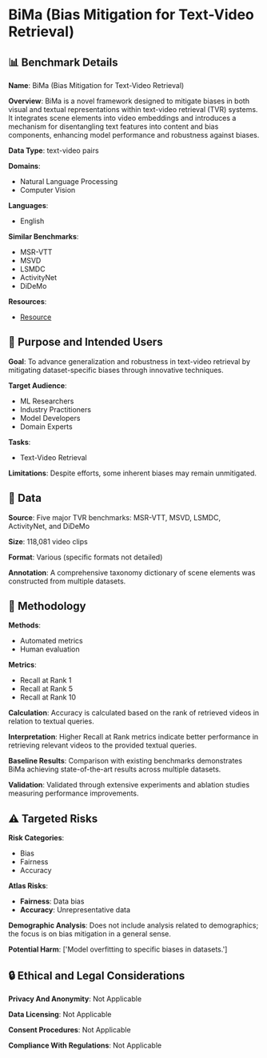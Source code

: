 # BiMa (Bias Mitigation for Text-Video Retrieval)

## 📊 Benchmark Details

**Name**: BiMa (Bias Mitigation for Text-Video Retrieval)

**Overview**: BiMa is a novel framework designed to mitigate biases in both visual and textual representations within text-video retrieval (TVR) systems. It integrates scene elements into video embeddings and introduces a mechanism for disentangling text features into content and bias components, enhancing model performance and robustness against biases.

**Data Type**: text-video pairs

**Domains**:
- Natural Language Processing
- Computer Vision

**Languages**:
- English

**Similar Benchmarks**:
- MSR-VTT
- MSVD
- LSMDC
- ActivityNet
- DiDeMo

**Resources**:
- [Resource](https://arxiv.org/abs/2506.03589)

## 🎯 Purpose and Intended Users

**Goal**: To advance generalization and robustness in text-video retrieval by mitigating dataset-specific biases through innovative techniques.

**Target Audience**:
- ML Researchers
- Industry Practitioners
- Model Developers
- Domain Experts

**Tasks**:
- Text-Video Retrieval

**Limitations**: Despite efforts, some inherent biases may remain unmitigated.

## 💾 Data

**Source**: Five major TVR benchmarks: MSR-VTT, MSVD, LSMDC, ActivityNet, and DiDeMo

**Size**: 118,081 video clips

**Format**: Various (specific formats not detailed)

**Annotation**: A comprehensive taxonomy dictionary of scene elements was constructed from multiple datasets.

## 🔬 Methodology

**Methods**:
- Automated metrics
- Human evaluation

**Metrics**:
- Recall at Rank 1
- Recall at Rank 5
- Recall at Rank 10

**Calculation**: Accuracy is calculated based on the rank of retrieved videos in relation to textual queries.

**Interpretation**: Higher Recall at Rank metrics indicate better performance in retrieving relevant videos to the provided textual queries.

**Baseline Results**: Comparison with existing benchmarks demonstrates BiMa achieving state-of-the-art results across multiple datasets.

**Validation**: Validated through extensive experiments and ablation studies measuring performance improvements.

## ⚠️ Targeted Risks

**Risk Categories**:
- Bias
- Fairness
- Accuracy

**Atlas Risks**:
- **Fairness**: Data bias
- **Accuracy**: Unrepresentative data

**Demographic Analysis**: Does not include analysis related to demographics; the focus is on bias mitigation in a general sense.

**Potential Harm**: ['Model overfitting to specific biases in datasets.']

## 🔒 Ethical and Legal Considerations

**Privacy And Anonymity**: Not Applicable

**Data Licensing**: Not Applicable

**Consent Procedures**: Not Applicable

**Compliance With Regulations**: Not Applicable
